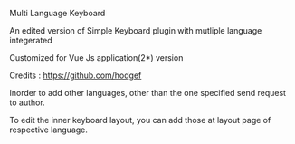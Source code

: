 <p>Multi Language Keyboard</p>

An edited version of Simple Keyboard plugin with mutliple language integerated

Customized for Vue Js application(2*) version

Credits : https://github.com/hodgef

Inorder to add other languages, other than the one specified send request to author.

To edit the inner keyboard layout, you can add those at layout page of respective language.

